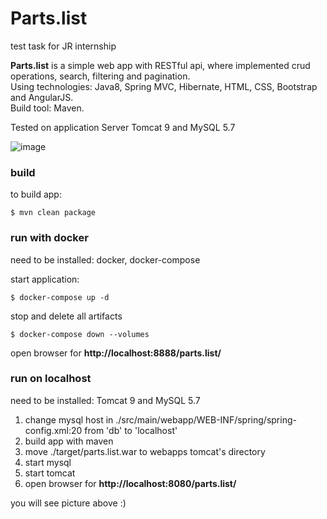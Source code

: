 # Parts.list
test task for JR internship

**Parts.list** is a simple web app with RESTful api, where implemented crud operations, search, filtering and pagination.<br>
Using technologies: Java8, Spring MVC, Hibernate, HTML, CSS, Bootstrap and AngularJS.<br>
Build tool: Maven.


Tested on application Server Tomcat 9 and MySQL 5.7

![image](https://user-images.githubusercontent.com/24511153/48093292-05dcfe00-e220-11e8-89ef-4ba3391a6687.png)

### build
to build app:
```
$ mvn clean package
```
### run with docker
need to be installed: docker, docker-compose

start application:
```
$ docker-compose up -d
```
stop and delete all artifacts
```
$ docker-compose down --volumes
```
open browser for **http://localhost:8888/parts.list/**
### run on localhost
need to be installed: Tomcat 9 and MySQL 5.7
1. change mysql host in ./src/main/webapp/WEB-INF/spring/spring-config.xml:20
from 'db' to 'localhost'
2. build app with maven
3. move ./target/parts.list.war to webapps tomcat's directory
4. start mysql
5. start tomcat
6. open browser for **http://localhost:8080/parts.list/**

you will see picture above :)